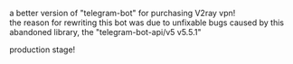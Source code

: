 a better version of "telegram-bot" for purchasing V2ray vpn!<br/>
the reason for rewriting this bot was due to unfixable bugs caused by this abandoned library, the "telegram-bot-api/v5 v5.5.1"

production stage!
